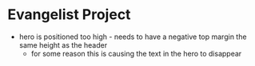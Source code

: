 # Evangelist Project

- hero is positioned too high - needs to have a negative top margin the same height as the header
  - for some reason this is causing the text in the hero to disappear